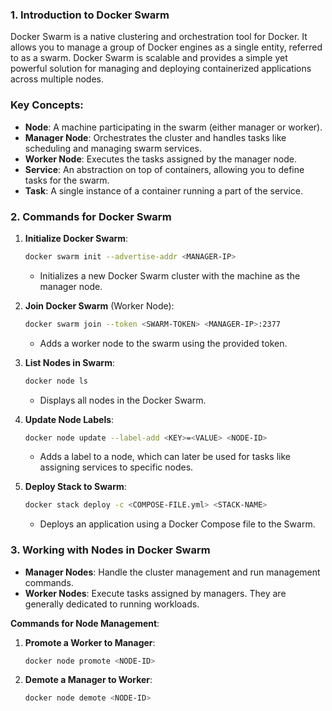 ### 1. **Introduction to Docker Swarm**

Docker Swarm is a native clustering and orchestration tool for Docker. It allows you to manage a group of Docker engines as a single entity, referred to as a swarm. Docker Swarm is scalable and provides a simple yet powerful solution for managing and deploying containerized applications across multiple nodes.

### Key Concepts:
- **Node**: A machine participating in the swarm (either manager or worker).
- **Manager Node**: Orchestrates the cluster and handles tasks like scheduling and managing swarm services.
- **Worker Node**: Executes the tasks assigned by the manager node.
- **Service**: An abstraction on top of containers, allowing you to define tasks for the swarm.
- **Task**: A single instance of a container running a part of the service.

### 2. **Commands for Docker Swarm**

1. **Initialize Docker Swarm**:
   ```bash
   docker swarm init --advertise-addr <MANAGER-IP>
   ```
   - Initializes a new Docker Swarm cluster with the machine as the manager node.

2. **Join Docker Swarm** (Worker Node):
   ```bash
   docker swarm join --token <SWARM-TOKEN> <MANAGER-IP>:2377
   ```
   - Adds a worker node to the swarm using the provided token.

3. **List Nodes in Swarm**:
   ```bash
   docker node ls
   ```
   - Displays all nodes in the Docker Swarm.

4. **Update Node Labels**:
   ```bash
   docker node update --label-add <KEY>=<VALUE> <NODE-ID>
   ```
   - Adds a label to a node, which can later be used for tasks like assigning services to specific nodes.

5. **Deploy Stack to Swarm**:
   ```bash
   docker stack deploy -c <COMPOSE-FILE.yml> <STACK-NAME>
   ```
   - Deploys an application using a Docker Compose file to the Swarm.

### 3. **Working with Nodes in Docker Swarm**

- **Manager Nodes**: Handle the cluster management and run management commands.
- **Worker Nodes**: Execute tasks assigned by managers. They are generally dedicated to running workloads.

**Commands for Node Management**:
1. **Promote a Worker to Manager**:
   ```bash
   docker node promote <NODE-ID>
   ```
   
2. **Demote a Manager to Worker**:
   ```bash
   docker node demote <NODE-ID>
   ```

<!--stackedit_data:
eyJoaXN0b3J5IjpbNTYwOTc1MzY2LDY1NDI0OTI0NywxNzE3Mj
U3NzAzXX0=
-->